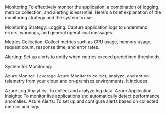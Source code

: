Monitoring
To effectively monitor the application, a combination of logging, metrics collection, and alerting is essential. Here's a brief explanation of the monitoring strategy and the system to use:

Monitoring Strategy:
Logging: Capture application logs to understand errors, warnings, and general operational messages.

Metrics Collection: Collect metrics such as CPU usage, memory usage, request count, response time, and error rates.

Alerting: Set up alerts to notify when metrics exceed predefined thresholds.

System for Monitoring:

Azure Monitor: Leverage Azure Monitor to collect, analyze, and act on telemetry from your cloud and on-premises environments. It includes:

Azure Log Analytics: To collect and analyze log data.
Azure Application Insights: To monitor live applications and automatically detect performance anomalies.
Azure Alerts: To set up and configure alerts based on collected metrics and logs.